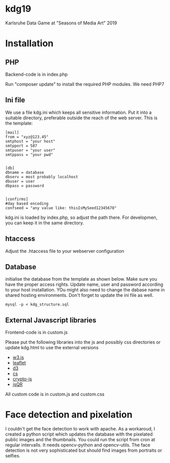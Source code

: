 # kdg19
Karlsruhe Data Game at "Seasons of Media Art" 2019

# Installation
## PHP
Backend-code is in index.php

Run "composer update" to install the required PHP modules. We need PHP7

## Ini file
We use a file kdg.ini which keeps all sensitive information. Put it into a suitable directory,
preferable outside the reach of the web server.
This is the template:

```
[mail]
from = "xyz@123.45"
smtphost = "your host"
smtpport = 587
smtpuser = "your user"
smtppass = "your pwd"


[db]
dbname = database
dbserv = most probably localhost
dbuser = user
dbpass = password


[confirms]
#day based encoding
confseed = "any value like: thisIsMySeed12345678"

```

kdg.ini is loaded by index.php, so adjust the path there. For developmen, you can keep it in the same directory.

## htaccess
Adjust the .htaccess file to your webserver configuration

## Database
initialise the database from the template as shown below. Make sure you have the proper access rights.
Update name, user and password according to your host installation. YOu might also need to change the dabase name in shared hosting environments. Don't forget to update the ini file as well.

```
mysql -p < kdg_structure.sql 
```

## External Javascript libraries
Frontend-code is in custom.js

Please put the following libraries into the js and possibly css directories or update kdg.html to use the external versions

 * [w3.js](https://www.w3schools.com/w3js/)
 * [leaflet](https://leafletjs.com/)
 * [d3](https://d3js.org/)
 * [cs](https://c3js.org/)
 * [crypto-js](https://github.com/brix/crypto-js)
 * [jsQR](https://github.com/cozmo/jsQR)

All custom code is in custom.js and custom.css

# Face detection and pixelation
I couldn't get the face detection to work with apache. As a workaroud, I created a python script which updates the database with the pixelated public images and the thumbnails. You could run the script from cron at regular intervalls.
It needs opencv-python and opencv-utils. The face detection is not very sophisticated but should find images from portraits or selfies.


